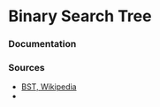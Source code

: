 # Binary Search Tree

### Documentation

### Sources

- [BST, Wikipedia](https://en.wikipedia.org/wiki/Binary_search_tree)
-

